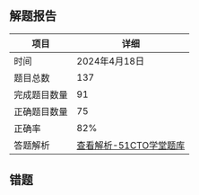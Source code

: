 ## 解题报告

| 项目         | 详细                                                         |
| ------------ | ------------------------------------------------------------ |
| 时间         | 2024年4月18日                                                |
| 题目总数     | 137                                                          |
| 完成题目数量 | 91                                                           |
| 正确题目数量 | 75                                                           |
| 正确率       | 82%                                                          |
| 答题解析     | [查看解析-51CTO学堂题库](https://t.51cto.com/chapter/sanswer/id-887.html?submit_id=6331970) |

## 错题